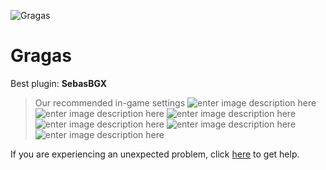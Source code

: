   ![Gragas]()
# Gragas

 Best plugin: **SebasBGX**
 


> Our recommended in-game settings
![enter image description here](https://cdn.discordapp.com/attachments/1002870408523034634/1002886155156598794/unknown.png)
![enter image description here](https://cdn.discordapp.com/attachments/1002870408523034634/1002886160265248788/unknown.png)
![enter image description here](https://cdn.discordapp.com/attachments/1002870408523034634/1002886165126451270/unknown.png)
![enter image description here](https://cdn.discordapp.com/attachments/1002870408523034634/1002886169010393108/unknown.png)
![enter image description here](https://cdn.discordapp.com/attachments/1002870408523034634/1002886174496530473/unknown.png)
![enter image description here](https://cdn.discordapp.com/attachments/1002870408523034634/1002886179961716779/unknown.png)

If you are experiencing an unexpected problem, click [here](https://github.com/y1n/BGX.Support/tree/main/%F0%9F%87%AC%F0%9F%87%A7%20English) to get help.
